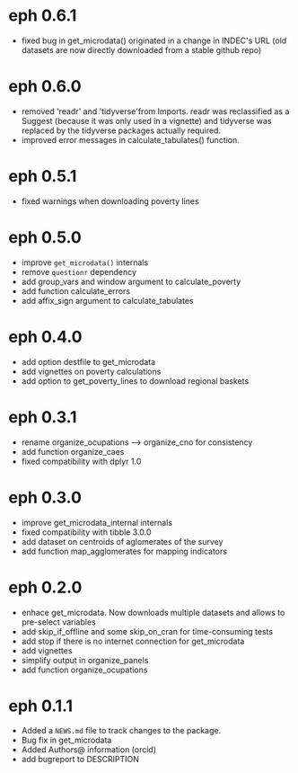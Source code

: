# eph 0.6.1
* fixed bug in get_microdata() originated in a change in INDEC's URL (old datasets are now directly downloaded from a stable github repo)

# eph 0.6.0
* removed 'readr' and 'tidyverse'from Imports. readr was reclassified as a Suggest (because it was only used in a vignette) and tidyverse was replaced by the tidyverse packages actually required.
* improved error messages in calculate_tabulates() function.

# eph 0.5.1
* fixed warnings when downloading poverty lines 

# eph 0.5.0
* improve `get_microdata()` internals
* remove `questionr` dependency
* add group_vars and window argument to calculate_poverty
* add function calculate_errors 
* add affix_sign argument to calculate_tabulates

# eph 0.4.0

* add option destfile to get_microdata
* add vignettes on poverty calculations
* add option to get_poverty_lines to download regional baskets

# eph 0.3.1

* rename organize_ocupations --> organize_cno for consistency
* add function organize_caes
* fixed compatibility with dplyr 1.0

# eph 0.3.0

* improve get_microdata_internal internals
* fixed compatibility with tibble 3.0.0
* add dataset on centroids of aglomerates of the survey
* add function map_agglomerates for mapping indicators

# eph 0.2.0
* enhace get_microdata. Now downloads multiple datasets and allows to pre-select variables
* add skip_if_offline and some skip_on_cran for time-consuming tests
* add stop if there is no internet connection for get_microdata
* add vignettes
* simplify output in organize_panels
* add function organize_ocupations


# eph 0.1.1

* Added a `NEWS.md` file to track changes to the package.
* Bug fix in get_microdata
* Added Authors@ information (orcid)
* add bugreport to DESCRIPTION


